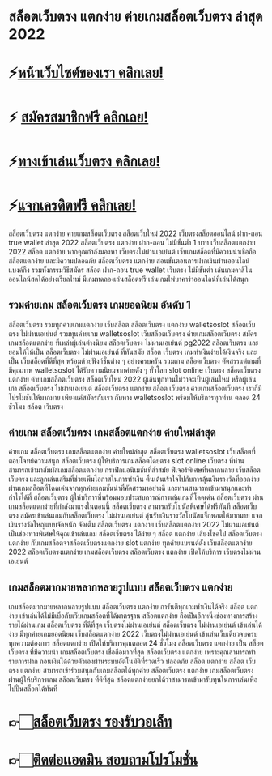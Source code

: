 # สล็อตเว็บตรง แตกง่าย ค่ายเกมสล็อตเว็บตรง ล่าสุด 2022

# ⚡[หน้าเว็บไซต์ของเรา คลิกเลย!](https://pgslotmachine.com/)
# ⚡ [สมัครสมาชิกฟรี คลิกเลย!](https://pgslotmachine.jwallet.link/register)
# ⚡[ทางเข้าเล่นเว็บตรง คลิกเลย!](https://pgslotmachine.jwallet.link/login)
# ⚡[แจกเครดิตฟรี คลิกเลย!](https://pgslotmachine.jwallet.link/contact)

สล็อตเว็บตรง แตกง่าย ค่ายเกมสล็อตเว็บตรง สล็อตเว็บใหม่ 2022 เว็บตรงสล็อตออนไลน์ ฝาก-ถอน true wallet ล่าสุด 2022 สล็อตเว็บตรง แตกง่าย ฝาก-ถอน ไม่มีขั้นต่ำ 1 บาท เว็บสล็อตแตกง่าย 2022  สล็อต แตกง่าย  หากคุณกำลังมองหา เว็บตรงไม่ผ่านเอเย่นต์ เว็บเกมสล็อตที่มีความน่าเชื่อถือ สล็อตแตกง่าย และมีความปลอดภัย สล็อตเว็บตรง แตกง่าย
 สอนขั้นตอนการฝากเงินผ่านออนไลน์แบงค์กิ้ง รวมทั้งกรรมวิธีสมัคร สล็อต ฝาก-ถอน true wallet เว็บตรง ไม่มีขั้นต่ำ เล่นเกมคาสิโนออนไลน์สดได้อย่างเรียลไทม์ มีเกมทดลองเล่นสล็อตฟรี เล่นเกมไพ่บาคาร่าออนไลน์ที่เล่นได้สนุก

## รวมค่ายเกม สล็อตเว็บตรง เกมยอดนิยม อันดับ 1
สล็อตเว็บตรง รวมทุกค่ายเกมแตกง่าย เว็บสล็อต สล็อตเว็บตรง แตกง่าย walletsoslot  สล็อตเว็บตรง ไม่ผ่านเอเย่นต์ รวมทุนค่ายเกม walletsoslot เว็บสล็อตเว็บตรง ค่ายเกมสล็อตเว็บตรง สมัคร เกมสล็อตแตกง่าย ที่เหล่าผู้เล่นต่างนิยม สล็อตเว็บตรง ไม่ผ่านเอเย่นต์ pg2022 สล็อตเว็บตรง และยอมให้ให้เป็น สล็อตเว็บตรง ไม่ผ่านเอเย่นต์  ที่ทันสมัย สล็อต เว็บตรง เกมทำเงินง่ายได้เงินจริง และเป็น เว็บสล็อตที่ดีที่สุด พร้อมด้วยฟังก์ชั่นต่าง ๆ อย่างครบครัน รวมเกม สล็อตเว็บตรง คัดสรรแต่เกมที่มีคุณภาพ walletsoslot ได้รับความนิยมจากค่ายดัง ๆ ทั่วโลก slot online เว็บตรง สล็อตเว็บตรง แตกง่าย  ค่ายเกมสล็อตเว็บตรง สล็อตเว็บใหม่ 2022 ผู้เล่นทุกท่านไม่ว่าจะเป็นผู้เล่นใหม่ หรือผู้เล่นเก่า สล็อตเว็บตรง ไม่ผ่านเอเย่นต์  สล็อตเว็บตรง แตกง่าย สล็อต เว็บตรง  ค่ายเกมสล็อตเว็บตรง เราก็มีโปรโมชั่นให้มากมาย เพียงแค่สมัครกับเรา  กับทาง walletsoslot พร้อมให้บริการทุกท่าน ตลอด 24 ชั่วโมง สล็อต เว็บตรง

## ค่ายเกม สล็อตเว็บตรง เกมสล็อตแตกง่าย ค่ายใหม่ล่าสุด
 ค่ายเกม สล็อตเว็บตรง เกมสล็อตแตกง่าย ค่ายใหม่ล่าสุด สล็อตเว็บตรง walletsoslot เว็บสล็อตที่ตอบโจทย์ความสนุก  สล็อตเว็บตรง ผู้ให้บริการเกมสล็อตโดยตรง slot online เว็บตรง ที่ท่านสามารถเข้ามาสัมผัสเกมสล็อตแตกง่าย กราฟิกแอนิเมชันที่ล้ำสมัย ฟีเจอร์พิเศษที่หลากหลาย เว็บสล็อตเว็บตรง และลูกเล่นเสริมที่ช่วยเพิ่มโอกาสในการทำเงิน ตื่นเต้นเร้าใจไปกับการลุ้นเงินรางวัลที่ออกง่าย ผ่านเกมสล็อตที่โดดเด่นจากทุกค่ายเกมชั้นนำที่คัดสรรมาอย่างดี และท่านสามารถเข้ามาสนุกและทำกำไรได้ที่  สล็อตเว็บตรง ผู้ให้บริการที่พร้อมมอบประสบการณ์การเล่นเกมที่โดดเด่น สล็อตเว็บตรง ผ่านเกมสล็อตแตกง่ายที่กำลังมาแรงในตอนนี้ สล็อตเว็บตรง สามารถรับโบนัสพิเศษได้ฟรีทันที สล็อตเว็บตรง สมัครเข้าเล่นเกมกับสล็อตเว็บตรง ไม่ผ่านเอเย่นต์ ลุ้นรับเงินรางวัลโบนัสแจ็กพอตได้มากมาย แจกเงินรางวัลใหญ่แบบจัดหนัก จัดเต็ม สล็อตเว็บตรง แตกง่าย เว็บสล็อตแตกง่าย 2022 ไม่ผ่านเอเย่นต์ เป็นช่องทางพิเศษให้คุณเข้าเล่นเกม สล็อตเว็บตรง ได้ง่าย ๆ สล็อต แตกง่าย เสี่ยงโชคไป สล็อตเว็บตรง แตกง่าย กับเกมสล็อตจาสล็อตเว็บตรงแตกง่าย slot แตกง่าย ทุกค่ายแบรนด์ดัง เว็บสล็อตแตกง่าย 2022 สล็อตเว็บตรงแตกง่าย เกมสล็อตเว็บตรง สล็อตเว็บตรง แตกง่าย  เปิดให้บริการ เว็บตรงไม่ผ่านเอเย่นต์

## เกมสล็อตมากมายหลากหลายรูปแบบ สล็อตเว็บตรง แตกง่าย
เกมสล็อตมากมายหลากหลายรูปแบบ สล็อตเว็บตรง แตกง่าย การันตีทุกเกมทำเงินได้จริง สล็อต แตก ง่าย เข้าเล่นได้ไม่มีเบื่อกับเว็บเกมสล็อตที่ได้มาตรฐาน สล็อตแตกง่าย ถือเป็นอีกหนึ่งช่องทางการสร้างรายได้ผ่านเกม สล็อตเว็บตรง ที่ดีที่สุด เว็บตรงไม่ผ่านเอเย่นต์  สล็อตเว็บตรง ไม่ผ่านเอเย่นต์ เข้าเล่นได้ง่าย มีทุกค่ายเกมยอดนิยม เว็บสล็อตแตกง่าย 2022 เว็บตรงไม่ผ่านเอเย่นต์ เข้าเล่นเว็บเดียวจบครบทุกความต้องการ สล็อตแตกง่าย  เปิดให้บริการคุณตลอด 24 ชั่วโมง สล็อตเว็บตรง แตกง่าย เป็น สล็อตเว็บตรง ที่มีความน่า เกมสล็อตเว็บตรง เชื่อถือมากที่สุด สล็อตเว็บตรง แตกง่าย เพราะคุณสามารถทำรายการฝาก ถอนเงินได้ด้วยตัวเองผ่านระบบอัตโนมัติที่รวดเร็ว ปลอดภัย สล็อต แตกง่าย สล็อต เว็บตรง แตกง่าย  สามารถเข้าร่วมสนุกกับเกมสล็อตได้ทุกค่าย สล็อตเว็บตรง แตกง่าย  เกมสล็อตเว็บตรง  ผ่านผู้ให้บริการเกม สล็อตเว็บตรง ที่ดีที่สุด สล็อตแตกง่ายยกได้ว่าสามารถเข้ามารับทุนในการเล่นเพื่อไปปั่นสล็อตได้ทันที

# 👉🏻[สล็อตเว็บตรง รองรับวอเล็ท](https://pgslotmachine.com/)
# 👉🏻[ติดต่อเเอดมิน สอบถามโปรโมชั่น](https://pgslotmachine.jwallet.link/contact)
